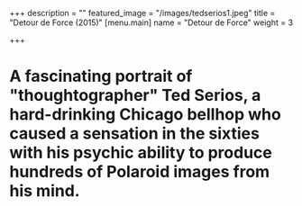 +++
description = ""
featured_image = "/images/tedserios1.jpeg"
title = "Detour de Force (2015)"
[menu.main]
name = "Detour de Force"
weight = 3

+++
# A fascinating portrait of "thoughtographer" Ted Serios, a hard-drinking Chicago bellhop who caused a sensation in the sixties with his psychic ability to produce hundreds of Polaroid images from his mind.
